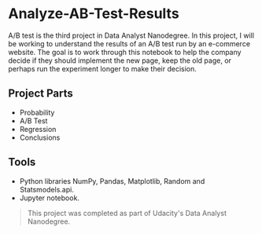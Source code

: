 # Analyze-AB-Test-Results


A/B test is the third project in Data Analyst Nanodegree. 
In this project, I will be working to understand the results of an A/B test run by an e-commerce website. The goal is to work through this notebook to help the company decide if they should implement the new page, keep the old page, or perhaps run the experiment longer to make their decision.


## Project Parts 

- Probability
- A/B Test
- Regression
- Conclusions


## Tools 

- Python libraries NumPy, Pandas, Matplotlib, Random and Statsmodels.api.
- Jupyter notebook.



>This project was completed as part of Udacity's Data Analyst Nanodegree.
